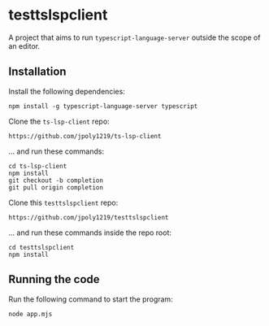 # testtslspclient

A project that aims to run `typescript-language-server` outside the scope of an editor.

## Installation

Install the following dependencies:

```
npm install -g typescript-language-server typescript
```

Clone the `ts-lsp-client` repo:

```
https://github.com/jpoly1219/ts-lsp-client
```

... and run these commands:
```
cd ts-lsp-client
npm install
git checkout -b completion
git pull origin completion
```

Clone this `testtslspclient` repo:
```
https://github.com/jpoly1219/testtslspclient
```

... and run these commands inside the repo root:
```
cd testtslspclient
npm install
```

## Running the code

Run the following command to start the program:
```
node app.mjs
```

